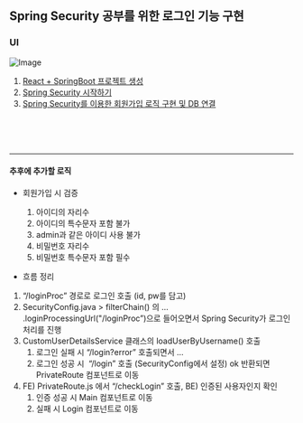 ## Spring Security 공부를 위한 로그인 기능 구현

### UI
![Image](https://github.com/user-attachments/assets/4e8065c5-0714-4c79-95ce-e873bd496b1a)

1. [React + SpringBoot 프로젝트 생성](https://velog.io/@yoon_han0/ReactSpringBoot-%ED%94%84%EB%A1%9C%EC%A0%9D%ED%8A%B8-%EC%83%9D%EC%84%B1)
2. [Spring Security 시작하기](https://velog.io/@yoon_han0/Spring-Security-%EC%82%AC%EC%9A%A9%ED%95%98%EA%B8%B0)
3. [Spring Security를 이용한 회원가입 로직 구현 및 DB 연결](https://velog.io/@yoon_han0/Spring-Security-%ED%9A%8C%EC%9B%90%EA%B0%80%EC%9E%85-%EA%B5%AC%ED%98%84-%EB%B0%8F-DB-%EC%97%B0%EA%B2%B0)


<br />
<br />
<br />

---
#### 추후에 추가할 로직

- 회원가입 시 검증
  1. 아이디의 자리수
  2. 아이디의 특수문자 포함 불가
  3. admin과 같은 아이디 사용 불가
  4. 비밀번호 자리수
  5. 비밀번호 특수문자 포함 필수
 
- 흐름 정리  
1. “/loginProc” 경로로 로그인 호출 (id, pw를 담고)
2. SecurityConfig.java > filterChain() 의  … .loginProcessingUrl("/loginProc”)으로 들어오면서 Spring Security가 로그인 처리를 진행
3. CustomUserDetailsService 클래스의 loadUserByUsername() 호출
    1. 로그인 실패 시 “/login?error” 호출되면서 …
    2. 로그인 성공 시  “/login” 호출 (SecurityConfig에서 설정) ok 반환되면 PrivateRoute 컴포넌트로 이동
4. FE) PrivateRoute.js 에서 “/checkLogin” 호출, BE) 인증된 사용자인지 확인
    1. 인증 성공 시 Main 컴포넌트로 이동
    2. 실패 시 Login 컴포넌트로 이동
